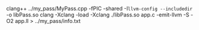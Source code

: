 clang++ ../my_pass/MyPass.cpp -fPIC -shared -I`llvm-config --includedir` -o libPass.so
clang -Xclang -load -Xclang ./libPass.so app.c -emit-llvm -S -O2 app.ll > ../my_pass/info.txt